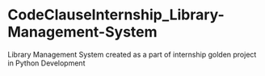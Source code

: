# CodeClauseInternship_Library-Management-System
Library Management System created as a part of internship golden project in Python Development

